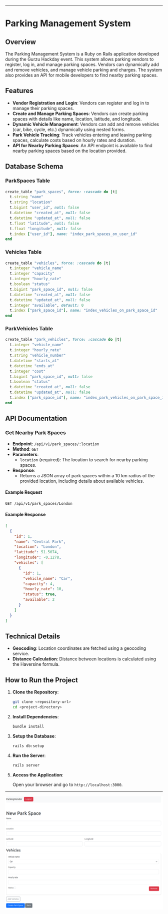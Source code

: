 
---

# Parking Management System

## Overview

The Parking Management System is a Ruby on Rails application developed during the Gurzu Hackday event. This system allows parking vendors to register, log in, and manage parking spaces. Vendors can dynamically add and remove vehicles, and manage vehicle parking and charges. The system also provides an API for mobile developers to find nearby parking spaces.

## Features

- **Vendor Registration and Login**: Vendors can register and log in to manage their parking spaces.
- **Create and Manage Parking Spaces**: Vendors can create parking spaces with details like name, location, latitude, and longitude.
- **Dynamic Vehicle Management**: Vendors can add and remove vehicles (car, bike, cycle, etc.) dynamically using nested forms.
- **Park Vehicle Tracking**: Track vehicles entering and leaving parking spaces, calculate costs based on hourly rates and duration.
- **API for Nearby Parking Spaces**: An API endpoint is available to find nearby parking spaces based on the location provided.

## Database Schema

### ParkSpaces Table

```ruby
create_table "park_spaces", force: :cascade do |t|
  t.string "name"
  t.string "location"
  t.bigint "user_id", null: false
  t.datetime "created_at", null: false
  t.datetime "updated_at", null: false
  t.float "latitude", null: false
  t.float "longitude", null: false
  t.index ["user_id"], name: "index_park_spaces_on_user_id"
end
```

### Vehicles Table

```ruby
create_table "vehicles", force: :cascade do |t|
  t.integer "vehicle_name"
  t.integer "capacity"
  t.integer "hourly_rate"
  t.boolean "status"
  t.bigint "park_space_id", null: false
  t.datetime "created_at", null: false
  t.datetime "updated_at", null: false
  t.integer "available", default: 0
  t.index ["park_space_id"], name: "index_vehicles_on_park_space_id"
end
```

### ParkVehicles Table

```ruby
create_table "park_vehicles", force: :cascade do |t|
  t.integer "vehicle_name"
  t.integer "hourly_rate"
  t.string "vehicle_number"
  t.datetime "starts_at"
  t.datetime "ends_at"
  t.integer "cost"
  t.bigint "park_space_id", null: false
  t.boolean "status"
  t.datetime "created_at", null: false
  t.datetime "updated_at", null: false
  t.index ["park_space_id"], name: "index_park_vehicles_on_park_space_id"
end
```

## API Documentation

### Get Nearby Park Spaces

- **Endpoint**: `/api/v1/park_spaces/:location`
- **Method**: `GET`
- **Parameters**:
  - `location` (required): The location to search for nearby parking spaces.
- **Response**:
  - Returns a JSON array of park spaces within a 10 km radius of the provided location, including details about available vehicles.

#### Example Request

```http
GET /api/v1/park_spaces/London
```

#### Example Response

```json
[
  {
    "id": 1,
    "name": "Central Park",
    "location": "London",
    "latitude": 51.5074,
    "longitude": -0.1278,
    "vehicles": [
      {
        "id": 1,
        "vehicle_name": "Car",
        "capacity": 4,
        "hourly_rate": 10,
        "status": true,
        "available": 2
      }
    ]
  }
]
```

## Technical Details

- **Geocoding**: Location coordinates are fetched using a geocoding service.
- **Distance Calculation**: Distance between locations is calculated using the Haversine formula.

## How to Run the Project

1. **Clone the Repository**:

   ```bash
   git clone <repository-url>
   cd <project-directory>
   ```

2. **Install Dependencies**:

   ```bash
   bundle install
   ```

3. **Setup the Database**:

   ```bash
   rails db:setup
   ```

4. **Run the Server**:

   ```bash
   rails server
   ```

5. **Access the Application**:

   Open your browser and go to `http://localhost:3000`.

---

![Create New Park Space](./new-park-space-form.png)
